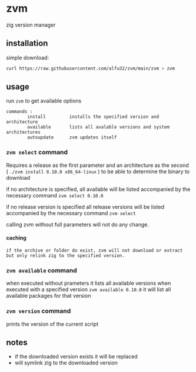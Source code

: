 # zvm
zig version manager

## installation

simple download:
```bash
curl https://raw.githubusercontent.com/alfu32/zvm/main/zvm > zvm
```


## usage 
run `zvm` to get available options
```output
commands :
        install         installs the specified version and architecture
        available       lists all avalable versions and system architectures
        autoupdate      zvm updates itself
```
### `zvm select` command 

Requires a release as the first parameter and an architecture as the second ( `./zvm install 0.10.0 x86_64-linux` )
to be able to determine the binary to download

if no architecture is specified, all available will be listed accompanied by the necessary command
`zvm select 0.10.0`


if no release version is specified all release versions will be listed accompanied by the necessary command
`zvm select`

calling zvm without full parameters will not do any change.

#### caching
    if the archive or folder do exist, zvm will not download or extract but only relink zig to the specified version.

### `zvm available` command 
when executed without prameters it lists all available versions
when executed with a specified version `zvm available 0.10.0` it will list all available packages for that version

### `zvm version` command 
prints the version of the current script

## notes
 - if the downloaded version exists it will be replaced
 - will symlink zig to the downloaded version


